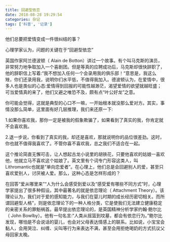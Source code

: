 ```yaml
---
title: 回避型依恋
date: 2018-08-28 19:29:54
categories: 杂记
tags: ['科普', '记录']
---
```


他们总要把爱情变成一件很纠结的事？

<!--more-->

心理学家认为，问题的关键在于“回避型依恋”

英国作家阿兰德波顿（ Alain de Botton）讲过一个故事。有个叫马克斯的演员，非常努力地争取加入一个喜剧团。但是等真的应聘成功后，马克斯却很快辞职了，他的辞职信上写着:“我不想加入任何一个会录用我的俱乐部！“意思是，我这么矬，你们还录用我，说明你们水平低，不值得我加入。德波顿认为，在爱情中，很多人也是类似的心态:爱情得到回报的可能性越渺茫，渴望爱情的欲望就越旺盛；可当爱情真的来了，他们又避之唯恐不及，颇有点“叶公好龙”之意。

你可能会觉得，这就是典型的心口不一嘛，一开始根本就没那么爱对方。其实，事情没那么简单，这里面有好几层推理，我们来还原一下:

1.如果你喜欢我，那你一定是被我的假象欺骗了，如果看到了真实的我，你肯定就不会喜欢我。

2.退一步说，你看到了真实的我，却还是喜欢，那就说明你的品位很差劲。这时，你也就不值得我喜欢了。不管你喜不喜欢我，总之我们不适合在一起。

这个推论简直无懈可击，让人想起古龙小说里的胡铁花，只要他喜欢的姑娘一喜欢他，他就立马不喜欢这个姑娘了。英文里有个词专门形容这类人，叫 Lithromantic也就是“单向恋爱者”。在心理上，他们总是会回避别人的爱，甚至只喜欢爱别人，讨厌被人爱。那么，这种心态是怎样形成的？

在回答“爱从哪里来”“人为什么会感受到爱以及“感受爱有哪些不同方式”时，心理学家提出了很多种假设。其中最著名的就是依恋理论（ Attachment Theory）。该理论认为，我们对于爱的感知能力，与我们在婴儿时期的成长经历密切相关。而所谓回避型人格”，则是依恋理论下的一种人格分类，它是使我们无法建立健康稳定的亲密关系的罪魁祸首。最早提出依恋理论的，是英国精神分析学家约翰·鲍尔比（ John Bowlby）。他有一句名言:“人类从摇篮到坟墓，都会有依恋行为。”鲍尔比发现，哪怕是不会说话的婴儿，也会对父母表达情感上的联系。比如说，小宝宝会黏人，会用哭泣、纠缠、尖叫等行为来表达不满，甚至会用拒绝喝奶的方式抗议父母回家太晚。
